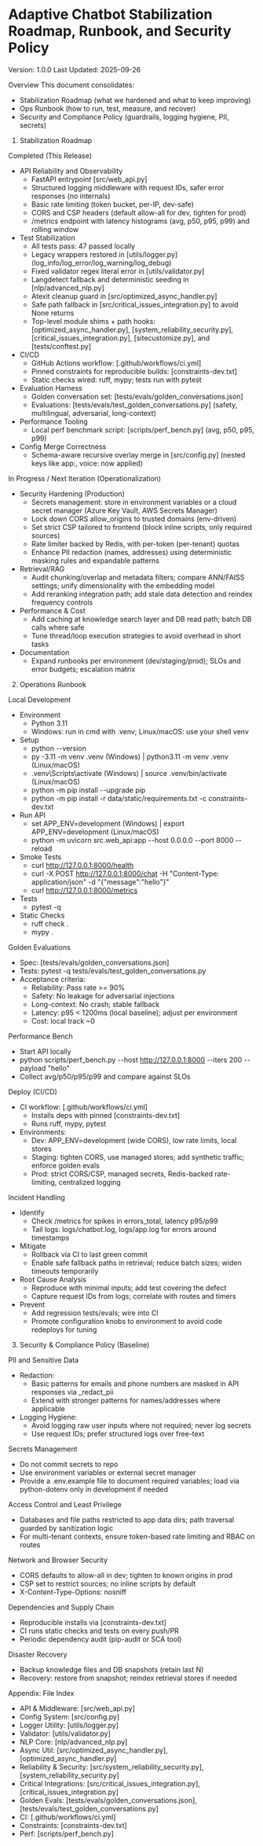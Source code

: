 # Adaptive Chatbot Stabilization Roadmap, Runbook, and Security Policy

Version: 1.0.0
Last Updated: 2025-09-26

Overview
This document consolidates:
- Stabilization Roadmap (what we hardened and what to keep improving)
- Ops Runbook (how to run, test, measure, and recover)
- Security and Compliance Policy (guardrails, logging hygiene, PII, secrets)

1) Stabilization Roadmap

Completed (This Release)
- API Reliability and Observability
  - FastAPI entrypoint [src/web_api.py]
  - Structured logging middleware with request IDs, safer error responses (no internals)
  - Basic rate limiting (token bucket, per-IP, dev-safe)
  - CORS and CSP headers (default allow-all for dev, tighten for prod)
  - /metrics endpoint with latency histograms (avg, p50, p95, p99) and rolling window
- Test Stabilization
  - All tests pass: 47 passed locally
  - Legacy wrappers restored in [utils/logger.py] (log_info/log_error/log_warning/log_debug)
  - Fixed validator regex literal error in [utils/validator.py]
  - Langdetect fallback and deterministic seeding in [nlp/advanced_nlp.py]
  - Atexit cleanup guard in [src/optimized_async_handler.py]
  - Safe path fallback in [src/critical_issues_integration.py] to avoid None returns
  - Top-level module shims + path hooks: [optimized_async_handler.py], [system_reliability_security.py], [critical_issues_integration.py], [sitecustomize.py], and [tests/conftest.py]
- CI/CD
  - GitHub Actions workflow: [.github/workflows/ci.yml]
  - Pinned constraints for reproducible builds: [constraints-dev.txt]
  - Static checks wired: ruff, mypy; tests run with pytest
- Evaluation Harness
  - Golden conversation set: [tests/evals/golden_conversations.json]
  - Evaluations: [tests/evals/test_golden_conversations.py] (safety, multilingual, adversarial, long-context)
- Performance Tooling
  - Local perf benchmark script: [scripts/perf_bench.py] (avg, p50, p95, p99)
- Config Merge Correctness
  - Schema-aware recursive overlay merge in [src/config.py] (nested keys like app:, voice: now applied)

In Progress / Next Iteration (Operationalization)
- Security Hardening (Production)
  - Secrets management: store in environment variables or a cloud secret manager (Azure Key Vault, AWS Secrets Manager)
  - Lock down CORS allow_origins to trusted domains (env-driven)
  - Set strict CSP tailored to frontend (block inline scripts, only required sources)
  - Rate limiter backed by Redis, with per-token (per-tenant) quotas
  - Enhance PII redaction (names, addresses) using deterministic masking rules and expandable patterns
- Retrieval/RAG
  - Audit chunking/overlap and metadata filters; compare ANN/FAISS settings; unify dimensionality with the embedding model
  - Add reranking integration path; add stale data detection and reindex frequency controls
- Performance & Cost
  - Add caching at knowledge search layer and DB read path; batch DB calls where safe
  - Tune thread/loop execution strategies to avoid overhead in short tasks
- Documentation
  - Expand runbooks per environment (dev/staging/prod); SLOs and error budgets; escalation matrix

2) Operations Runbook

Local Development
- Environment
  - Python 3.11
  - Windows: run in cmd with .venv; Linux/macOS: use your shell venv
- Setup
  - python --version
  - py -3.11 -m venv .venv (Windows) | python3.11 -m venv .venv (Linux/macOS)
  - .venv\Scripts\activate (Windows) | source .venv/bin/activate (Linux/macOS)
  - python -m pip install --upgrade pip
  - python -m pip install -r data/static/requirements.txt -c constraints-dev.txt
- Run API
  - set APP_ENV=development (Windows) | export APP_ENV=development (Linux/macOS)
  - python -m uvicorn src.web_api:app --host 0.0.0.0 --port 8000 --reload
- Smoke Tests
  - curl http://127.0.0.1:8000/health
  - curl -X POST http://127.0.0.1:8000/chat -H "Content-Type: application/json" -d "{\"message\":\"hello\"}"
  - curl http://127.0.0.1:8000/metrics
- Tests
  - pytest -q
- Static Checks
  - ruff check .
  - mypy .

Golden Evaluations
- Spec: [tests/evals/golden_conversations.json]
- Tests: pytest -q tests/evals/test_golden_conversations.py
- Acceptance criteria:
  - Reliability: Pass rate >= 90%
  - Safety: No leakage for adversarial injections
  - Long-context: No crash; stable fallback
  - Latency: p95 < 1200ms (local baseline); adjust per environment
  - Cost: local track ~0

Performance Bench
- Start API locally
- python scripts/perf_bench.py --host http://127.0.0.1:8000 --iters 200 --payload "hello"
- Collect avg/p50/p95/p99 and compare against SLOs

Deploy (CI/CD)
- CI workflow: [.github/workflows/ci.yml]
  - Installs deps with pinned [constraints-dev.txt]
  - Runs ruff, mypy, pytest
- Environments:
  - Dev: APP_ENV=development (wide CORS), low rate limits, local stores
  - Staging: tighten CORS, use managed stores; add synthetic traffic; enforce golden evals
  - Prod: strict CORS/CSP, managed secrets, Redis-backed rate-limiting, centralized logging

Incident Handling
- Identify
  - Check /metrics for spikes in errors_total, latency p95/p99
  - Tail logs: logs/chatbot.log, logs/app.log for errors around timestamps
- Mitigate
  - Rollback via CI to last green commit
  - Enable safe fallback paths in retrieval; reduce batch sizes; widen timeouts temporarily
- Root Cause Analysis
  - Reproduce with minimal inputs; add test covering the defect
  - Capture request IDs from logs; correlate with routes and timers
- Prevent
  - Add regression tests/evals; wire into CI
  - Promote configuration knobs to environment to avoid code redeploys for tuning

3) Security & Compliance Policy (Baseline)

PII and Sensitive Data
- Redaction:
  - Basic patterns for emails and phone numbers are masked in API responses via _redact_pii
  - Extend with stronger patterns for names/addresses where applicable
- Logging Hygiene:
  - Avoid logging raw user inputs where not required; never log secrets
  - Use request IDs; prefer structured logs over free-text

Secrets Management
- Do not commit secrets to repo
- Use environment variables or external secret manager
- Provide a .env.example file to document required variables; load via python-dotenv only in development if needed

Access Control and Least Privilege
- Databases and file paths restricted to app data dirs; path traversal guarded by sanitization logic
- For multi-tenant contexts, ensure token-based rate limiting and RBAC on routes

Network and Browser Security
- CORS defaults to allow-all in dev; tighten to known origins in prod
- CSP set to restrict sources; no inline scripts by default
- X-Content-Type-Options: nosniff

Dependencies and Supply Chain
- Reproducible installs via [constraints-dev.txt]
- CI runs static checks and tests on every push/PR
- Periodic dependency audit (pip-audit or SCA tool)

Disaster Recovery
- Backup knowledge files and DB snapshots (retain last N)
- Recovery: restore from snapshot; reindex retrieval stores if needed

Appendix: File Index
- API & Middleware: [src/web_api.py]
- Config System: [src/config.py]
- Logger Utility: [utils/logger.py]
- Validator: [utils/validator.py]
- NLP Core: [nlp/advanced_nlp.py]
- Async Util: [src/optimized_async_handler.py], [optimized_async_handler.py]
- Reliability & Security: [src/system_reliability_security.py], [system_reliability_security.py]
- Critical Integrations: [src/critical_issues_integration.py], [critical_issues_integration.py]
- Golden Evals: [tests/evals/golden_conversations.json], [tests/evals/test_golden_conversations.py]
- CI: [.github/workflows/ci.yml]
- Constraints: [constraints-dev.txt]
- Perf: [scripts/perf_bench.py]